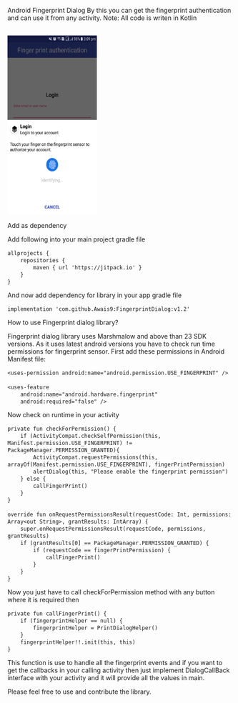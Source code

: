 Android Fingerprint Dialog
By this you can get the fingerprint authentication and can use it from any activity.
Note: All code is writen in Kotlin

<br>
<img src="screenshots/Screenshot_20180802-150914.png" width="200" height="400" >
</br>

Add as dependency 

Add following into your main project gradle file

    allprojects {
        repositories {
            maven { url 'https://jitpack.io' }
        }
    }

And now add dependency for library in your app gradle file

    implementation 'com.github.Awais9:FingerprintDialog:v1.2'

How to use Fingerprint dialog library?

Fingerprint dialog library uses Marshmalow and above than 23 SDK versions. As it uses latest android versions you have to check run time permissions for fingerprint sensor. First add these permissions in Android Manifest file:

    <uses-permission android:name="android.permission.USE_FINGERPRINT" />

    <uses-feature
        android:name="android.hardware.fingerprint"
        android:required="false" />
        
Now check on runtime in your activity

    private fun checkForPermission() {
        if (ActivityCompat.checkSelfPermission(this, Manifest.permission.USE_FINGERPRINT) != PackageManager.PERMISSION_GRANTED){
            ActivityCompat.requestPermissions(this, arrayOf(Manifest.permission.USE_FINGERPRINT), fingerPrintPermission)
            alertDialog(this, "Please enable the fingerprint permission")
        } else {
            callFingerPrint()
        }
    }
    
    override fun onRequestPermissionsResult(requestCode: Int, permissions: Array<out String>, grantResults: IntArray) {
        super.onRequestPermissionsResult(requestCode, permissions, grantResults)
        if (grantResults[0] == PackageManager.PERMISSION_GRANTED) {
            if (requestCode == fingerPrintPermission) {
                callFingerPrint()
            }
        }
    }
    
Now you just have to call checkForPermission method with any button where it is required then

    private fun callFingerPrint() {
        if (fingerprintHelper == null) {
            fingerprintHelper = PrintDialogHelper()
        }
        fingerprintHelper!!.init(this, this)
    }
This function is use to handle all the fingerprint events and if you want to get the callbacks in your calling activity then just implement DialogCallBack interface with your activity and it will provide all the values in main.

Please feel free to use and contribute the library. 







